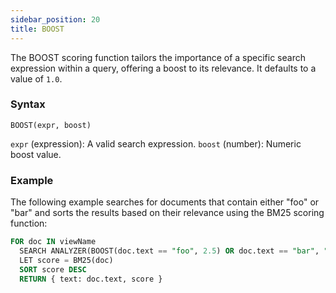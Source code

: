 ```yaml
---
sidebar_position: 20
title: BOOST
---
```


The BOOST scoring function tailors the importance of a specific search expression within a query, offering a boost to its relevance. It defaults to a value of `1.0`.

### Syntax

`BOOST(expr, boost)`

`expr` (expression): A valid search expression.
`boost` (number): Numeric boost value.

### Example

The following example searches for documents that contain either "foo" or "bar" and sorts the results based on their relevance using the BM25 scoring function:

```sql
FOR doc IN viewName
  SEARCH ANALYZER(BOOST(doc.text == "foo", 2.5) OR doc.text == "bar", "text_en")
  LET score = BM25(doc)
  SORT score DESC
  RETURN { text: doc.text, score }
```
